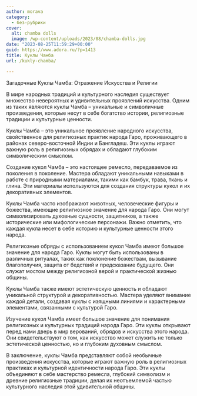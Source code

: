 ```yaml
---
author: morava
category:
  - без-рубрики
cover:
  alt: chamba dolls
  image: /wp-content/uploads/2023/08/chamba-dolls.jpg
date: "2023-08-25T11:59:29+00:00"
guid: https://www.adora.ru/?p=1413
title: Куклы Чамба
url: /kukly-chamba/

---
```

Загадочные Куклы Чамба: Отражение Искусства и Религии

В мире народных традиций и культурного наследия существует множество невероятных и удивительных проявлений искусства. Одним из таких являются куклы Чамба – уникальные и символичные произведения, которые несут в себе богатство истории, религиозные традиции и культурные ценности.

Куклы Чамба – это уникальное проявление народного искусства, свойственное для религиозных практик народа Гаро, проживающего в районах северо-восточной Индии и Бангладеш. Эти куклы играют важную роль в религиозных обрядах и обладают глубоким символическим смыслом.

Создание кукол Чамба – это настоящее ремесло, передаваемое из поколения в поколение. Мастера обладают уникальными навыками в работе с природными материалами, такими как бамбук, трава, ткань и глина. Эти материалы используются для создания структуры кукол и их декоративных элементов.

Куклы Чамба часто изображают животных, человеческие фигуры и божества, имеющие религиозное значение для народа Гаро. Они могут символизировать духовные сущности, защитников, а также исторические или мифологические персонажи. Важно отметить, что каждая кукла несет в себе историю и культурные ценности этого народа.

Религиозные обряды с использованием кукол Чамба имеют большое значение для народа Гаро. Куклы могут быть использованы в различных ритуалах, таких как поклонение божествам, вызывание благополучия, защита от бедствий и предсказание будущего. Они служат мостом между религиозной верой и практической жизнью общины.

Куклы Чамба также имеют эстетическую ценность и обладают уникальной структурой и декоративностью. Мастера уделяют внимание каждой детали, создавая куклы с изящными линиями и характерными элементами, связанными с культурой Гаро.

Изучение кукол Чамба имеет большое значение для понимания религиозных и культурных традиций народа Гаро. Эти куклы открывают перед нами дверь в мир верований, обрядов и искусства этого народа. Они свидетельствуют о том, как искусство может служить не только эстетической ценностью, но и глубоким духовным смыслом.

В заключение, куклы Чамба представляют собой необычные произведения искусства, которые играют важную роль в религиозных практиках и культурной идентичности народа Гаро. Эти куклы объединяют в себе мастерство ремесла, глубокий символизм и древние религиозные традиции, делая их неотъемлемой частью культурного наследия этой удивительной общины.
